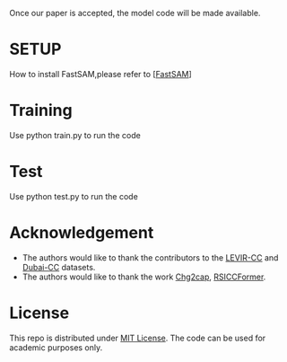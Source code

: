 Once our paper is accepted, the model code will be made available.
# SETUP
How to install FastSAM,please refer to [[FastSAM](https://github.com/CASIA-IVA-Lab/FastSAM)]

# Training
Use python train.py to run the code

# Test
Use python test.py to run the code

# Acknowledgement

- The authors would like to thank the contributors to the [LEVIR-CC](https://github.com/Chen-Yang-Liu/RSICC/tree/main) and [Dubai-CC](https://disi.unitn.it/~melgani/datasets.html) datasets.
- The authors would like to thank the work [Chg2cap](https://arxiv.org/abs/2304.01091), [RSICCFormer](https://github.com/Chen-Yang-Liu/RSICC).

# License
This repo is distributed under [MIT License](https://github.com/ShizhenChang/Chg2Cap/blob/main/LICENSE.txt). The code can be used for academic purposes only.
